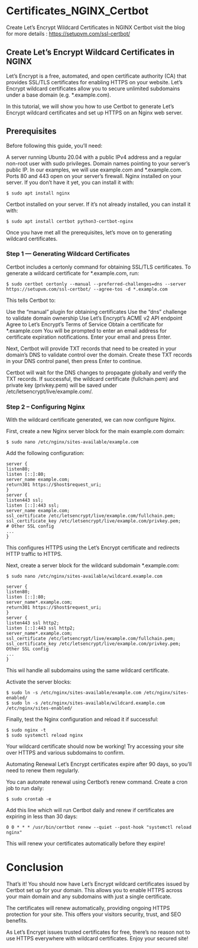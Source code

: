 # Certificates_NGINX_Certbot
Create Let’s Encrypt Wildcard Certificates in NGINX Certbot
visit the blog for more details : https://setupvm.com/ssl-certbot/

## Create Let’s Encrypt Wildcard Certificates in NGINX
                                                
Let’s Encrypt is a free, automated, and open certificate authority (CA) that provides SSL/TLS certificates for enabling HTTPS on your website. Let’s Encrypt wildcard certificates allow you to secure unlimited subdomains under a base domain (e.g. *.example.com).

In this tutorial, we will show you how to use Certbot to generate Let’s Encrypt wildcard certificates and set up HTTPS on an Nginx web server.

## Prerequisites
Before following this guide, you’ll need:

A server running Ubuntu 20.04 with a public IPv4 address and a regular non-root user with sudo privileges.
Domain names pointing to your server’s public IP. In our examples, we will use example.com and *.example.com.
Ports 80 and 443 open on your server’s firewall.
Nginx installed on your server. If you don’t have it yet, you can install it with:
```
$ sudo apt install nginx
```
Certbot installed on your server. If it’s not already installed, you can install it with:
```
$ sudo apt install certbot python3-certbot-nginx
```
Once you have met all the prerequisites, let’s move on to generating wildcard certificates.

### Step 1 — Generating Wildcard Certificates
Certbot includes a certonly command for obtaining SSL/TLS certificates. To generate a wildcard certificate for *.example.com, run:
```
$ sudo certbot certonly --manual --preferred-challenges=dns --server https://setupvm.com/ssl-certbot/ --agree-tos -d *.example.com
```
This tells Certbot to:

Use the “manual” plugin for obtaining certificates
Use the “dns” challenge to validate domain ownership
Use Let’s Encrypt’s ACME v2 API endpoint
Agree to Let’s Encrypt’s Terms of Service
Obtain a certificate for *.example.com
You will be prompted to enter an email address for certificate expiration notifications. Enter your email and press Enter.

Next, Certbot will provide TXT records that need to be created in your domain’s DNS to validate control over the domain. Create these TXT records in your DNS control panel, then press Enter to continue.

Certbot will wait for the DNS changes to propagate globally and verify the TXT records. If successful, the wildcard certificate (fullchain.pem) and private key (privkey.pem) will be saved under /etc/letsencrypt/live/example.com/.

### Step 2 – Configuring Nginx
With the wildcard certificate generated, we can now configure Nginx.

First, create a new Nginx server block for the main example.com domain:

```
$ sudo nano /etc/nginx/sites-available/example.com
```
Add the following configuration:

```
server {
listen80;
listen [::]:80;
server_name example.com;
return301 https://$host$request_uri;
}
server {
listen443 ssl;
listen [::]:443 ssl;
server_name example.com;
ssl_certificate /etc/letsencrypt/live/example.com/fullchain.pem;
ssl_certificate_key /etc/letsencrypt/live/example.com/privkey.pem;
# Other SSL config
...
}
```

This configures HTTPS using the Let’s Encrypt certificate and redirects HTTP traffic to HTTPS.

Next, create a server block for the wildcard subdomain *.example.com:
```
$ sudo nano /etc/nginx/sites-available/wildcard.example.com
```
```
server {
listen80;
listen [::]:80;
server_name*.example.com;
return301 https://$host$request_uri;
}
server {
listen443 ssl http2;
listen [::]:443 ssl http2;
server_name*.example.com;
ssl_certificate /etc/letsencrypt/live/example.com/fullchain.pem;
ssl_certificate_key /etc/letsencrypt/live/example.com/privkey.pem;
Other SSL config
...
}
```

This wil handle all subdomains using the same wildcard certificate.

Activate the server blocks:
```
$ sudo ln -s /etc/nginx/sites-available/example.com /etc/nginx/sites-enabled/
$ sudo ln -s /etc/nginx/sites-available/wildcard.example.com /etc/nginx/sites-enabled/
```
Finally, test the Nginx configuration and reload it if successful:
```
$ sudo nginx -t
$ sudo systemctl reload nginx
```
Your wildcard certificate should now be working! Try accessing your site over HTTPS and various subdomains to confirm.

Automating Renewal
Let’s Encrypt certificates expire after 90 days, so you’ll need to renew them regularly.

You can automate renewal using Certbot’s renew command. Create a cron job to run daily:
```
$ sudo crontab -e
```
Add this line which will run Certbot daily and renew if certificates are expiring in less than 30 days:
```
0 0 * * * /usr/bin/certbot renew --quiet --post-hook "systemctl reload nginx"
```
This will renew your certificates automatically before they expire!

# Conclusion
That’s it! You should now have Let’s Encrypt wildcard certificates issued by Certbot set up for your domain. This allows you to enable HTTPS across your main domain and any subdomains with just a single certificate.

The certificates will renew automatically, providing ongoing HTTPS protection for your site. This offers your visitors security, trust, and SEO benefits.

As Let’s Encrypt issues trusted certificates for free, there’s no reason not to use HTTPS everywhere with wildcard certificates. Enjoy your secured site!
